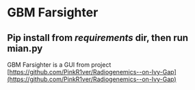 # GBM Farsighter

## Pip install from *requirements* dir, then run mian.py

GBM Farsighter is a GUI from project [https://github.com/PinkR1ver/Radiogenemics--on-Ivy-Gap](https://github.com/PinkR1ver/Radiogenemics--on-Ivy-Gap)